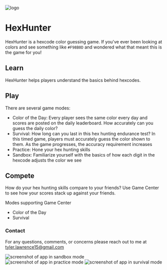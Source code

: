 ![logo](https://github.com/tyler-lawrence/HexHunter/blob/main/assets/Icon512.png)
# HexHunter 

HexHunter is a hexcode color guessing game. If you've ever been looking at colors and see something like `#F98B0D` and wondered what that meant this is the game for you!


## Learn
HexHunter helps players understand the basics behind hexcodes. 

## Play
There are several game modes:
- Color of the Day: Every player sees the same color every day and scores are posted on the daily leaderboard. How accurately can you guess the daily color? 
- Survival: How long can you last in this hex hunting endurance test? In this timed game, players must accurately guess the color shown to them. As the game progresses, the accuracy requirement increases
- Practice: Hone your hex hunting skills
- Sandbox: Familiarize yourself with the basics of how each digit in the hexcode adjusts the color we see

## Compete
How do your hex hunting skills compare to your friends? Use Game Center to see how your scores stack up against your friends.

Modes supporting Game Center
- Color of the Day
- Survival

### Contact
For any questions, comments, or concerns please reach out to me at tyler.lawrence15@gmail.com

![screenshot of app in sandbox mode](https://github.com/tyler-lawrence/HexHunter/blob/main/assets/Learn%206.7.png)
![screenshot of app in practice mode](https://github.com/tyler-lawrence/HexHunter/blob/main/assets/Play%206.7.png)
![screenshot of app in survival mode](https://github.com/tyler-lawrence/HexHunter/blob/main/assets/Compete%206.7.png)
